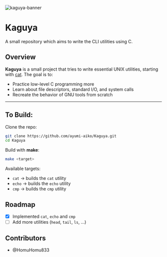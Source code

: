 ![kaguya-banner](https://github.com/ayumi-aiko/banners/blob/main/kaguya.banner.png?raw=true)

# Kaguya
A small repository which aims to write the CLI utilities using C. 

## Overview

**Kaguya** is a small project that tries to write essential UNIX utilities, starting with [cat](https://www.gnu.org/software/coreutils/cat).
The goal is to:

* Practice low-level C programming more
* Learn about file descriptors, standard I/O, and system calls
* Recreate the behavior of GNU tools from scratch

---

## To Build:

Clone the repo:

```bash
git clone https://github.com/ayumi-aiko/Kaguya.git
cd Kaguya
```

Build with **make**:

```bash
make <target>
```

Available targets:

* `cat` → builds the `cat` utility
* `echo` → builds the `echo` utility
* `cmp` → builds the `cmp` utility

## Roadmap
* [x] Implemented `cat`, `echo` and `cmp`
* [ ] Add more utilities (`head`, `tail`, `ls`, …)

## Contributors
- @HomuHomu833